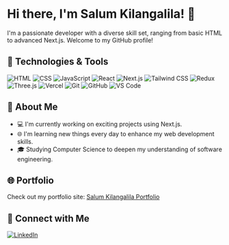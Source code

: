 # Hi there, I'm Salum Kilangalila! 👋

I'm a passionate developer with a diverse skill set, ranging from basic HTML to advanced Next.js. Welcome to my GitHub profile!

## 🚀 Technologies & Tools

![HTML](https://img.shields.io/badge/HTML-5-blue?logo=html5&style=flat-square&logoColor=white)
![CSS](https://img.shields.io/badge/CSS-3-blue?logo=css3&style=flat-square&logoColor=white)
![JavaScript](https://img.shields.io/badge/JavaScript-ES6-yellow?logo=javascript&style=flat-square&logoColor=white)
![React](https://img.shields.io/badge/React-16%2B-blue?logo=react&style=flat-square&logoColor=white)
![Next.js](https://img.shields.io/badge/Next.js-latest-black?logo=next.js&style=flat-square&logoColor=white)
![Tailwind CSS](https://img.shields.io/badge/Tailwind%20CSS-latest-blue?logo=tailwind-css&style=flat-square&logoColor=white)
![Redux](https://img.shields.io/badge/Redux-latest-purple?logo=redux&style=flat-square&logoColor=white)
![Three.js](https://img.shields.io/badge/Three.js-latest-green?logo=three.js&style=flat-square&logoColor=white)
![Vercel](https://img.shields.io/badge/Vercel-latest-black?logo=vercel&style=flat-square&logoColor=white)
![Git](https://img.shields.io/badge/Git-black?logo=git&style=flat-square&logoColor=white)
![GitHub](https://img.shields.io/badge/GitHub-black?logo=github&style=flat-square&logoColor=white)
![VS Code](https://img.shields.io/badge/VS%20Code-blue?logo=visual-studio-code&style=flat-square&logoColor=white)

## 🌱 About Me

- 💻 I'm currently working on exciting projects using Next.js.
- 🌐 I'm learning new things every day to enhance my web development skills.
- 🎓 Studying Computer Science to deepen my understanding of software engineering.

## 🌐 Portfolio

Check out my portfolio site: [Salum Kilangalila Portfolio](https://serm-dev.vercel.app)

## 🔗 Connect with Me

[![LinkedIn](https://img.shields.io/badge/LinkedIn-salumkilangalila-blue?style=flat-square&logo=linkedin&logoColor=white)](https://www.linkedin.com/in/salumkilangalila)

<!--- ## 📈 GitHub Stats

![Salum Kilangalila's GitHub Stats](https://github-readme-stats.vercel.app/api?username=salumkilangalila&show_icons=true&theme=dark) --->

<!---
Serm357/Serm357 is a ✨ special ✨ repository because its `README.md` (this file) appears on your GitHub profile.
You can click the Preview link to take a look at your changes.
--->
